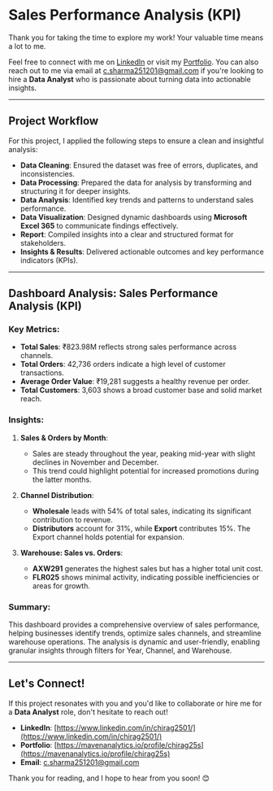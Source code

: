 # Sales Performance Analysis (KPI)

Thank you for taking the time to explore my work! Your valuable time means a lot to me.  

Feel free to connect with me on [LinkedIn](https://www.linkedin.com/in/chirag2501/) or visit my [Portfolio](https://mavenanalytics.io/profile/chirag25s). You can also reach out to me via email at [c.sharma251201@gmail.com](https://mail.google.com/mail/u/1/?ogbl#inbox?compose=DmwnWtVcJrrhwBNnwDXdxfjPvCRRxhhcpQrRRNmQGTvwgrMJmmcpPfBFvThWBQJbrJrXkXPLhZjb) if you're looking to hire a **Data Analyst** who is passionate about turning data into actionable insights.  

---

## Project Workflow
For this project, I applied the following steps to ensure a clean and insightful analysis:  
- **Data Cleaning**: Ensured the dataset was free of errors, duplicates, and inconsistencies.  
- **Data Processing**: Prepared the data for analysis by transforming and structuring it for deeper insights.  
- **Data Analysis**: Identified key trends and patterns to understand sales performance.  
- **Data Visualization**: Designed dynamic dashboards using **Microsoft Excel 365** to communicate findings effectively.  
- **Report**: Compiled insights into a clear and structured format for stakeholders.  
- **Insights & Results**: Delivered actionable outcomes and key performance indicators (KPIs).  

---

## Dashboard Analysis: Sales Performance Analysis (KPI)

### Key Metrics:
- **Total Sales**: ₹823.98M reflects strong sales performance across channels.  
- **Total Orders**: 42,736 orders indicate a high level of customer transactions.  
- **Average Order Value**: ₹19,281 suggests a healthy revenue per order.  
- **Total Customers**: 3,603 shows a broad customer base and solid market reach.  

### Insights:
1. **Sales & Orders by Month**:
   - Sales are steady throughout the year, peaking mid-year with slight declines in November and December.  
   - This trend could highlight potential for increased promotions during the latter months.  

2. **Channel Distribution**:
   - **Wholesale** leads with 54% of total sales, indicating its significant contribution to revenue.  
   - **Distributors** account for 31%, while **Export** contributes 15%. The Export channel holds potential for expansion.  

3. **Warehouse: Sales vs. Orders**:
   - **AXW291** generates the highest sales but has a higher total unit cost.  
   - **FLR025** shows minimal activity, indicating possible inefficiencies or areas for growth.  

### Summary:
This dashboard provides a comprehensive overview of sales performance, helping businesses identify trends, optimize sales channels, and streamline warehouse operations. The analysis is dynamic and user-friendly, enabling granular insights through filters for Year, Channel, and Warehouse.  

---

## Let's Connect!
If this project resonates with you and you'd like to collaborate or hire me for a **Data Analyst** role, don't hesitate to reach out!  
- **LinkedIn**: [https://www.linkedin.com/in/chirag2501/](https://www.linkedin.com/in/chirag2501/) 
- **Portfolio**: [https://mavenanalytics.io/profile/chirag25s](https://mavenanalytics.io/profile/chirag25s)  
- **Email**: [c.sharma251201@gmail.com](https://mail.google.com/mail/u/1/?ogbl#inbox?compose=DmwnWtVcJrrhwBNnwDXdxfjPvCRRxhhcpQrRRNmQGTvwgrMJmmcpPfBFvThWBQJbrJrXkXPLhZjb)

Thank you for reading, and I hope to hear from you soon! 😊
